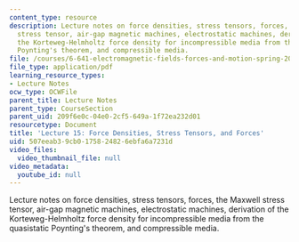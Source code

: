 ```yaml
---
content_type: resource
description: Lecture notes on force densities, stress tensors, forces, the Maxwell
  stress tensor, air-gap magnetic machines, electrostatic machines, derivation of
  the Korteweg-Helmholtz force density for incompressible media from the quasistatic
  Poynting's theorem, and compressible media.
file: /courses/6-641-electromagnetic-fields-forces-and-motion-spring-2005/507eeab39cb0175824826ebfa6a7231d_lecture15.pdf
file_type: application/pdf
learning_resource_types:
- Lecture Notes
ocw_type: OCWFile
parent_title: Lecture Notes
parent_type: CourseSection
parent_uid: 209f6e0c-04e0-2cf5-649a-1f72ea232d01
resourcetype: Document
title: 'Lecture 15: Force Densities, Stress Tensors, and Forces'
uid: 507eeab3-9cb0-1758-2482-6ebfa6a7231d
video_files:
  video_thumbnail_file: null
video_metadata:
  youtube_id: null
---
```

Lecture notes on force densities, stress tensors, forces, the Maxwell stress tensor, air-gap magnetic machines, electrostatic machines, derivation of the Korteweg-Helmholtz force density for incompressible media from the quasistatic Poynting's theorem, and compressible media.

